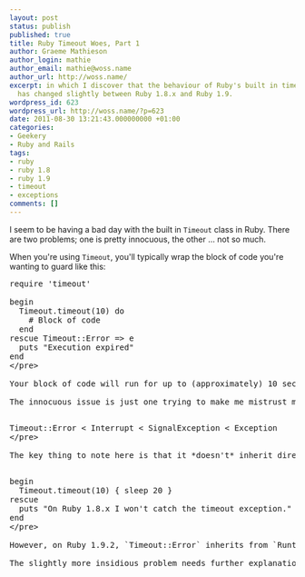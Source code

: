```yaml
---
layout: post
status: publish
published: true
title: Ruby Timeout Woes, Part 1
author: Graeme Mathieson
author_login: mathie
author_email: mathie@woss.name
author_url: http://woss.name/
excerpt: in which I discover that the behaviour of Ruby's built in timeout mechanism
  has changed slightly between Ruby 1.8.x and Ruby 1.9.
wordpress_id: 623
wordpress_url: http://woss.name/?p=623
date: 2011-08-30 13:21:43.000000000 +01:00
categories:
- Geekery
- Ruby and Rails
tags:
- ruby
- ruby 1.8
- ruby 1.9
- timeout
- exceptions
comments: []
---
```

I seem to be having a bad day with the built in `Timeout` class in Ruby. There are two problems; one is pretty innocuous, the other ... not so much.

When you're using `Timeout`, you'll typically wrap the block of code you're wanting to guard like this:

<pre lang="ruby">
require 'timeout'

begin
  Timeout.timeout(10) do
    # Block of code
  end
rescue Timeout::Error => e
  puts "Execution expired"
end
<&#47;pre>

Your block of code will run for up to (approximately) 10 seconds and, if it hasn't completed in that time, will raise the `Timeout::Error` exception. Pretty straightforward.

The innocuous issue is just one trying to make me mistrust my memory. In Ruby 1.8.x, `Timeout::Error` inherits from `Interrupt`, so it's inheritance from `Exception` goes along the lines of:

<pre lang="ruby">
Timeout::Error < Interrupt < SignalException < Exception
<&#47;pre>

The key thing to note here is that it *doesn't* inherit directly from `StandardError` and so a blank rescue block won't catch it:

<pre lang="ruby">
begin
  Timeout.timeout(10) { sleep 20 }
rescue
  puts "On Ruby 1.8.x I won't catch the timeout exception."
end
<&#47;pre>

However, on Ruby 1.9.2, `Timeout::Error` inherits from `RuntimeError`, so in the above code example, the rescue block *will* get called. That's annoying, but it's not like it's the only incompatible change between Ruby 1.8.x and Ruby 1.9, so I'm OK with that. Plus, non-specific `rescue` blocks like that are a bad smell anyway.

The slightly more insidious problem needs further explanation. Come back again later on and I'll tell you all about it.
